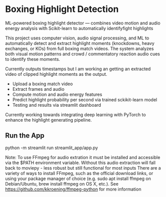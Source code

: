 # Boxing Highlight Detection
ML-powered boxing highlight detector — combines video motion and audio energy analysis with Scikit-learn to automatically identifyfight highlights

This project uses computer vision, audio signal processing, and ML to automatically detect and extract highlight moments (knockdowns, heavy exchanges, or KOs) from full boxing match videos.
The system analyzes both visual motion patterns and crowd / commentatory reaction audio cues to identify these moments.

Currently outputs timestamps but I am working an getting an extracted video of clipped highlight moments as the output.


- Upload a boxing match video
- Extract frames and audio
- Compute motion and audio energy features
- Predict highlight probability per second via trained sckikit-learn model
- Testing and results via streamlit dashboard

 Currently working towards integrating deep learning with PyTorch to enhance the highlight generating pipeline.  
 
 ## Run the App
 python -m streamlit run streamlit_app/app.py

Note: To use FFmpeg for audio extration it must be installed and accessible via the $PATH environment variable. Without this audio extraction will fall back to moviepy - less robust but still functional for most inputs
There are a variety of ways to install FFmpeg, such as the official download links, or using your package manager of choice (e.g. sudo apt install ffmpeg on Debian/Ubuntu, brew install ffmpeg on OS X, etc.).
See https://github.com/kkroening/ffmpeg-python for more information
